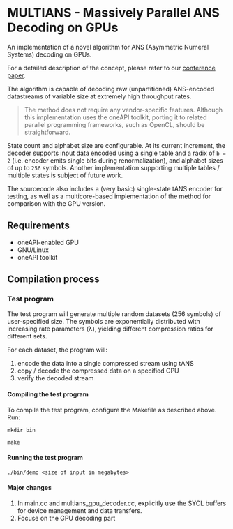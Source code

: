 # MULTIANS - Massively Parallel ANS Decoding on GPUs

An implementation of a novel algorithm for ANS (Asymmetric Numeral Systems) decoding on GPUs.

For a detailed description of the concept, please refer to our [conference paper](https://doi.org/10.1145/3337821.3337888).

The algorithm is capable of decoding raw (unpartitioned) ANS-encoded datastreams of variable size at extremely high throughput rates.

> The method does not require any vendor-specific features. Although this implementation uses the oneAPI toolkit, porting it to related parallel programming frameworks, such as OpenCL, should be straightforward.

State count and alphabet size are configurable. At its current increment, the decoder supports input data encoded using a single table and a radix of `b = 2` (i.e. encoder emits single bits during renormalization), and alphabet sizes of up to `256` symbols. Another implementation supporting multiple tables / multiple states is subject of future work.

The sourcecode also includes a (very basic) single-state tANS encoder for testing, as well as a multicore-based implementation of the method for comparison with the GPU version.

## Requirements

* oneAPI-enabled GPU 
* GNU/Linux
* oneAPI toolkit

## Compilation process


### Test program

The test program will generate multiple random datasets (256 symbols) of user-specified size. The symbols are exponentially distributed with increasing rate parameters (λ), yielding different compression ratios for different sets.

For each dataset, the program will:

1. encode the data into a single compressed stream using tANS
2. copy / decode the compressed data on a specified GPU
3. verify the decoded stream

#### Compiling the test program

To compile the test program, configure the Makefile as described above. Run:

`mkdir bin`  

`make`

#### Running the test program

`./bin/demo <size of input in megabytes>`

#### Major changes
1. In main.cc and multians_gpu_decoder.cc, explicitly use the SYCL buffers for device management and data transfers.
2. Focuse on the GPU decoding part
